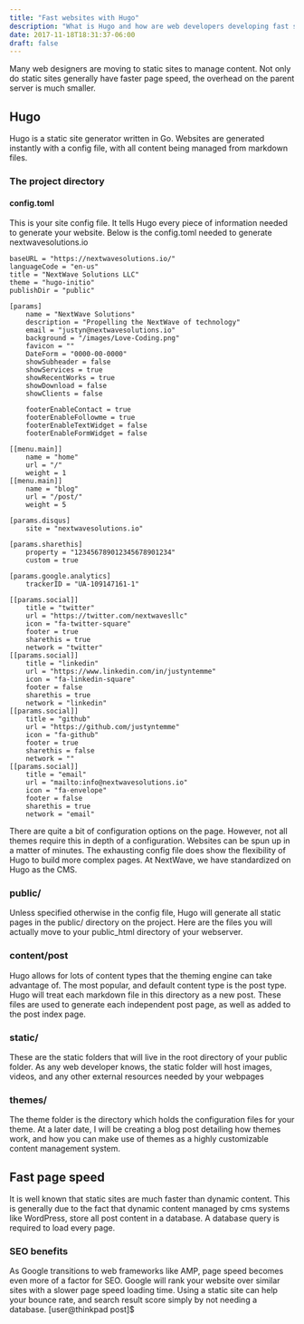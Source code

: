 ```yaml
---
title: "Fast websites with Hugo"
description: "What is Hugo and how are web developers developing fast static webpages in an instant?"
date: 2017-11-18T18:31:37-06:00
draft: false
---
```


Many web designers are moving to static sites to manage content. Not only do static sites generally have faster page speed, the overhead on the parent server is much smaller. 

## Hugo

Hugo is a static site generator written in Go. Websites are generated instantly with a config file, with all content being managed from markdown files.

### The project directory

#### config.toml

This is your site config file. It tells Hugo every piece of information needed to generate your website. Below is the config.toml needed to generate nextwavesolutions.io

~~~
baseURL = "https://nextwavesolutions.io/"
languageCode = "en-us"
title = "NextWave Solutions LLC"
theme = "hugo-initio"
publishDir = "public"

[params]
    name = "NextWave Solutions"
    description = "Propelling the NextWave of technology"
    email = "justyn@nextwavesolutions.io"
    background = "/images/Love-Coding.png"
    favicon = ""
    DateForm = "0000-00-0000"
    showSubheader = false
    showServices = true
    showRecentWorks = true
    showDownload = false
    showClients = false

    footerEnableContact = true
    footerEnableFollowme = true
    footerEnableTextWidget = false
    footerEnableFormWidget = false

[[menu.main]]
    name = "home"
    url = "/"
    weight = 1
[[menu.main]]
    name = "blog"
    url = "/post/"
    weight = 5

[params.disqus]
    site = "nextwavesolutions.io"

[params.sharethis]
    property = "123456789012345678901234"
    custom = true

[params.google.analytics]
    trackerID = "UA-109147161-1"

[[params.social]]
    title = "twitter"
    url = "https://twitter.com/nextwavesllc"
    icon = "fa-twitter-square"
    footer = true
    sharethis = true
    network = "twitter"
[[params.social]]
    title = "linkedin"
    url = "https://www.linkedin.com/in/justyntemme"
    icon = "fa-linkedin-square"
    footer = false
    sharethis = true
    network = "linkedin"
[[params.social]]
    title = "github"
    url = "https://github.com/justyntemme"
    icon = "fa-github"
    footer = true
    sharethis = false
    network = ""
[[params.social]]
    title = "email"
    url = "mailto:info@nextwavesolutions.io"
    icon = "fa-envelope"
    footer = false
    sharethis = true
    network = "email"

~~~ 

There are quite a bit of configuration options on the page. However, not all themes require this in depth of a configuration. Websites can be spun up in a matter of minutes. The exhausting config file does show the flexibility of Hugo to build more complex pages. At NextWave, we have standardized on Hugo as the CMS. 


### public/
Unless specified otherwise in the config file, Hugo will generate all static pages in the public/ directory on the project. Here are the files you will actually move to your public_html directory of your webserver.

### content/post
Hugo allows for lots of content types that the theming engine can take advantage of. The most popular, and default content type is the post type. Hugo will treat each markdown file in this directory as a new post. These files are used to generate each independent post page, as well as added to the post index page. 

### static/
These are the static folders that will live in the root directory of your public folder. As any web developer knows, the static folder will host images, videos, and any other external resources needed by your webpages

### themes/
The theme folder is the directory which holds the configuration files for your theme. At a later date, I will be creating a blog post detailing how themes work, and how you can make use of themes as a highly customizable content management system.

## Fast page speed
It is well known that static sites are much faster than dynamic content. This is generally due to the fact that dynamic content managed by cms systems like WordPress, store all post content in a database. A database query is required to load every page.

### SEO benefits
As Google transitions to web frameworks like AMP, page speed becomes even more of a factor for SEO. Google will rank your website over similar sites with a slower page speed loading time. Using a static site can help your bounce rate, and search result score simply by not needing a database.
[user@thinkpad post]$ 

